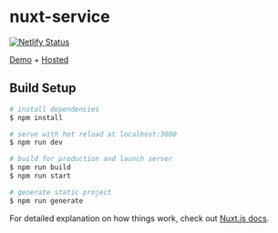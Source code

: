 # nuxt-service

[![Netlify Status](https://api.netlify.com/api/v1/badges/07109c6d-a367-4a8d-aeb3-8c5094aa5a13/deploy-status)](https://app.netlify.com/sites/keen-goldstine-f9490c/deploys)

[Demo](https://remont-861.netlify.app/) + [Hosted](https://remont-861.ru)

## Build Setup

```bash
# install dependencies
$ npm install

# serve with hot reload at localhost:3000
$ npm run dev

# build for production and launch server
$ npm run build
$ npm run start

# generate static project
$ npm run generate
```

For detailed explanation on how things work, check out [Nuxt.js docs](https://nuxtjs.org).
